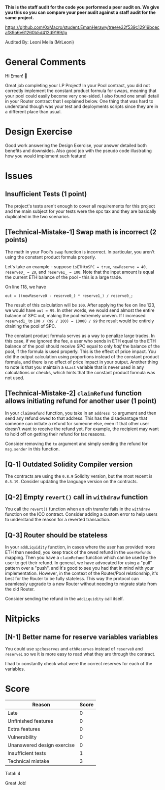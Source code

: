 **This is the staff audit for the code you performed a peer audit on. We give you this so you can compare your peer audit against a staff audit for the same project.**

https://github.com/0xMacro/student.EmanHerawy/tree/e32f539c12919bcecaf89a6e61260b5d412d9199/lp

Audited By: Leoni Mella (MrLeoni)

# General Comments

Hi Eman! 👋

Great job completing your LP Project! In your Pool contract, you did not correctly implement the constant product formula for swaps, meaning that your pool could easily become very one-sided. I also found one small detail in your Router contract that I explained below. One thing that was hard to understand though was your test and deployments scripts since they are in a different place than usual.

# Design Exercise

Good work answering the Design Exercise, your answer detailed both benefits and downsides. Also good job with the pseudo code illustrating how you would implement such feature!

# Issues

## Insufficient Tests (1 point)

The project's tests aren't enough to cover all requirements for this project and the main subject for your tests were the spc tax and they are basically duplicated in the two scenarios.

## **[Technical-Mistake-1]** Swap math is incorrect (2 points)

The math in your Pool's `swap` function is incorrect. In particular, you aren't using the constant product formula properly. 

Let's take an example - suppose `isETHtoSPC = true`, `newReserve = 40`, `reserve0_ = 20`, and `reserve1_ = 100`. Note that the input amount is equal the current ETH balance of the pool - this is a large trade.

On line 118, we have
```solidity
out = ((newReserve0 - reserve0_) * reserve1_) / reserve0_;
```

The result of this calculation will be `100`. After applying the fee on line 123, we would have `out = 99`. In other words, we would send almost the entire balance of SPC out, making the pool extremely uneven. If I increased `reserved1_` to `100 / (99 / 100) = 10000 / 99` the result would be entirely draining the pool of SPC.

The constant product formula serves as a way to penalize large trades. In this case, if we ignored the fee, a user who sends in ETH equal to the ETH balance of the pool should receive SPC equal to only _half_ the balance of the pool, if the formula is used properly. This is the effect of price impact. You did the output calculation using proportions instead of the constant product formula, and there is no effect of price impact in your output. Another thing to note is that you maintain a `kLast` variable that is never used in any calculations or checks, which hints that the constant product formula was not used.

## **[Technical-Mistake-2]** `claimRefund` function allows initiating refund for another user (1 point)

In your `claimRefund` function, you take in an `address to` argument and then send any refund owed to that address. This has the disadvantage that someone can initiate a refund for someone else, even if that other user doesn't want to receive the refund yet. For example, the recipient may want to hold off on getting their refund for tax reasons.

Consider removing the `to` argument and simply sending the refund for `msg.sender` in this function.

## **[Q-1]** Outdated Solidity Compiler version

The contracts are using the `0.8.9` Solidity version, but the most recent is `0.8.19`. Consider updating the language version on the contracts.

## **[Q-2]** Empty `revert()` call in `withdraw` function

You call the `revert()` function when an eth transfer fails in the `withdraw` function on the ICO contract. Consider adding a custom error to help users to understand the reason for a reverted transaction.

## **[Q-3]** Router should be stateless

In your `addLiquidity` function, in cases where the user has provided more ETH than needed, you keep track of the owed refund in the `userRefunds` mapping. Then you have a `claimRefund` function which can be used by the user to get their refund. In general, we have advocated for using a "pull" pattern over a "push", and it's good to see you had that in mind with your implementation. However, in the context of the Router/Pool relationship, it's best for the Router to be fully stateless. This way the protocol can seamlessly upgrade to a new Router without needing to migrate state from the old Router.

Consider sending the refund in the `addLiquidity` call itself.

# Nitpicks

## **[N-1]** Better name for reserve variables variables

You could use `spcReserves` and `ethReserves` instead of `reserve0` and `reserve1` so we it is more easy to read what they are through the contract.

I had to constantly check what were the correct reserves for each of the variables.

# Score

| Reason                     | Score |
| -------------------------- | ----- |
| Late                       | 0     |
| Unfinished features        | 0     |
| Extra features             | 0     |
| Vulnerability              | 0     |
| Unanswered design exercise | 0     |
| Insufficient tests         | 1     |
| Technical mistake          | 3     |

Total: 4

Great Job!
